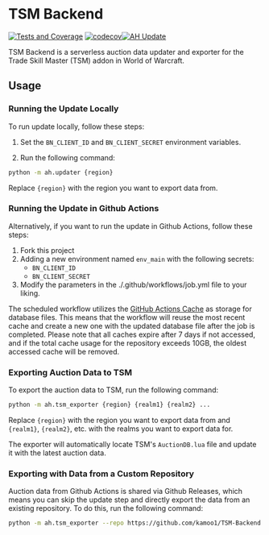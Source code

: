 # TSM Backend
[![Tests and Coverage](https://github.com/kamoo1/TSM-Backend/actions/workflows/python-tests-coverage.yml/badge.svg)](https://github.com/kamoo1/TSM-Backend/actions/workflows/python-tests-coverage.yml)
[![codecov](https://codecov.io/gh/kamoo1/TSM-Backend/branch/main/graph/badge.svg?token=20JNWT1J7X)](https://codecov.io/gh/kamoo1/TSM-Backend)[![AH Update](https://github.com/kamoo1/TSM-Backend/actions/workflows/job.yml/badge.svg)](https://github.com/kamoo1/TSM-Backend/actions/workflows/job.yml)

TSM Backend is a serverless auction data updater and exporter for the Trade Skill Master (TSM) addon in World of Warcraft.

## Usage
### Running the Update Locally
To run update locally, follow these steps:
1. Set the `BN_CLIENT_ID` and `BN_CLIENT_SECRET` environment variables.

2. Run the following command:
```bash
python -m ah.updater {region}
```
Replace `{region}` with the region you want to export data from.

### Running the Update in Github Actions
Alternatively, if you want to run the update in Github Actions, follow these steps:
1. Fork this project
2. Adding a new environment named `env_main` with the following secrets:
    - `BN_CLIENT_ID`
    - `BN_CLIENT_SECRET`
3. Modify the parameters in the ./.github/workflows/job.yml file to your liking.

The scheduled workflow utilizes the [GitHub Actions Cache](https://docs.github.com/en/actions/using-workflows/caching-dependencies-to-speed-up-workflows) as storage for database files. This means that the workflow will reuse the most recent cache and create a new one with the updated database file after the job is completed. Please note that all caches expire after 7 days if not accessed, and if the total cache usage for the repository exceeds 10GB, the oldest accessed cache will be removed.

### Exporting Auction Data to TSM
To export the auction data to TSM, run the following command:
```bash
python -m ah.tsm_exporter {region} {realm1} {realm2} ...
```
Replace `{region}` with the region you want to export data from and `{realm1}`, `{realm2}`, etc. with the realms you want to export data for.

The exporter will automatically locate TSM's `AuctionDB.lua` file and update it with the latest auction data.

### Exporting with Data from a Custom Repository
Auction data from Github Actions is shared via Github Releases, which means you can
skip the update step and directly export the data from an existing repository.
To do this, run the following command:
```bash
python -m ah.tsm_exporter --repo https://github.com/kamoo1/TSM-Backend tw {realm1} {realm2} ...
```
